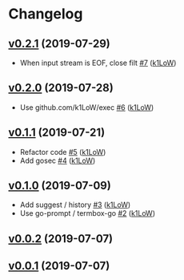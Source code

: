 # Changelog

## [v0.2.1](https://github.com/k1LoW/filt/compare/v0.2.0...v0.2.1) (2019-07-29)

* When input stream is EOF, close filt [#7](https://github.com/k1LoW/filt/pull/7) ([k1LoW](https://github.com/k1LoW))

## [v0.2.0](https://github.com/k1LoW/filt/compare/v0.1.1...v0.2.0) (2019-07-28)

* Use github.com/k1LoW/exec [#6](https://github.com/k1LoW/filt/pull/6) ([k1LoW](https://github.com/k1LoW))

## [v0.1.1](https://github.com/k1LoW/filt/compare/v0.1.0...v0.1.1) (2019-07-21)

* Refactor code [#5](https://github.com/k1LoW/filt/pull/5) ([k1LoW](https://github.com/k1LoW))
* Add gosec [#4](https://github.com/k1LoW/filt/pull/4) ([k1LoW](https://github.com/k1LoW))

## [v0.1.0](https://github.com/k1LoW/filt/compare/v0.0.2...v0.1.0) (2019-07-09)

* Add suggest / history [#3](https://github.com/k1LoW/filt/pull/3) ([k1LoW](https://github.com/k1LoW))
* Use go-prompt / termbox-go [#2](https://github.com/k1LoW/filt/pull/2) ([k1LoW](https://github.com/k1LoW))

## [v0.0.2](https://github.com/k1LoW/filt/compare/v0.0.1...v0.0.2) (2019-07-07)


## [v0.0.1](https://github.com/k1LoW/filt/compare/6cae102eadbb...v0.0.1) (2019-07-07)
